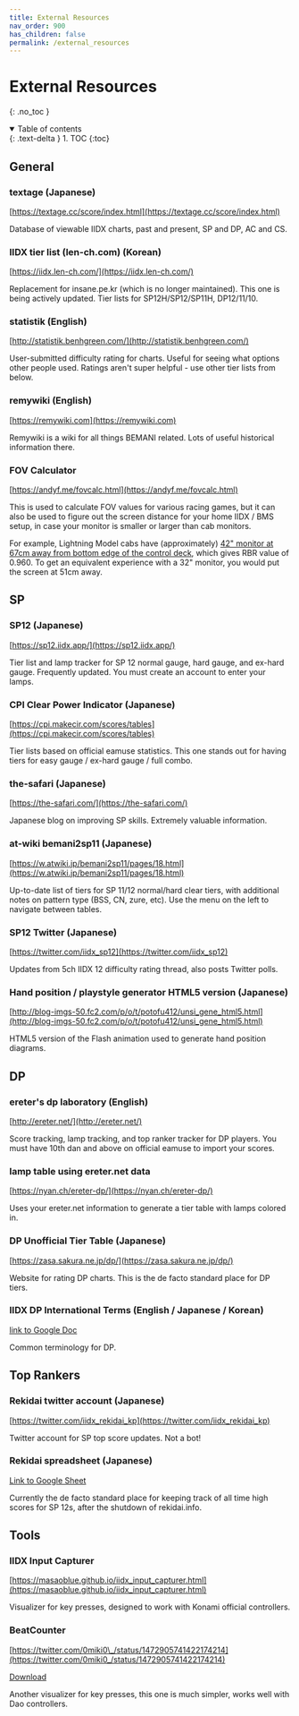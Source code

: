 ```yaml
---
title: External Resources
nav_order: 900
has_children: false
permalink: /external_resources
---
```


# External Resources
{: .no_toc }

<details open markdown="block">
  <summary>
    Table of contents
  </summary>
  {: .text-delta }
1. TOC
{:toc}
</details>

## General

### textage (Japanese)

[https://textage.cc/score/index.html](https://textage.cc/score/index.html)

Database of viewable IIDX charts, past and present, SP and DP, AC and CS.

### IIDX tier list (len-ch.com) (Korean)

[https://iidx.len-ch.com/](https://iidx.len-ch.com/)

Replacement for insane.pe.kr (which is no longer maintained). This one is being actively updated. Tier lists for SP12H/SP12/SP11H, DP12/11/10.

### statistik (English)

[http://statistik.benhgreen.com/](http://statistik.benhgreen.com/)

User-submitted difficulty rating for charts. Useful for seeing what options other people used. Ratings aren't super helpful - use other tier lists from below.

### remywiki (English)

[https://remywiki.com](https://remywiki.com)

Remywiki is a wiki for all things BEMANI related. Lots of useful historical information there.

### FOV Calculator

[https://andyf.me/fovcalc.html](https://andyf.me/fovcalc.html)

This is used to calculate FOV values for various racing games, but it can also be used to figure out the screen distance for your home IIDX / BMS setup, in case your monitor is smaller or larger than cab monitors.

For example, Lightning Model cabs have (approximately) [42" monitor at 67cm away from bottom edge of the control deck](/cab_dimensions), which gives RBR value of 0.960. To get an equivalent experience with a 32" monitor, you would put the screen at 51cm away.

## SP

### SP12 (Japanese)

[https://sp12.iidx.app/](https://sp12.iidx.app/)

Tier list and lamp tracker for SP 12 normal gauge, hard gauge, and ex-hard gauge. Frequently updated. You must create an account to enter your lamps.

### CPI Clear Power Indicator (Japanese)

[https://cpi.makecir.com/scores/tables](https://cpi.makecir.com/scores/tables)

Tier lists based on official eamuse statistics. This one stands out for having tiers for easy gauge / ex-hard gauge / full combo.

### the-safari (Japanese)

[https://the-safari.com/](https://the-safari.com/)

Japanese blog on improving SP skills. Extremely valuable information.

### at-wiki bemani2sp11 (Japanese)

[https://w.atwiki.jp/bemani2sp11/pages/18.html](https://w.atwiki.jp/bemani2sp11/pages/18.html)

Up-to-date list of tiers for SP 11/12 normal/hard clear tiers, with additional notes on pattern type (BSS, CN, zure, etc). Use the menu on the left to navigate between tables.

### SP12 Twitter (Japanese)

[https://twitter.com/iidx_sp12](https://twitter.com/iidx_sp12)

Updates from 5ch IIDX 12 difficulty rating thread, also posts Twitter polls.

### Hand position / playstyle generator HTML5 version (Japanese)

[http://blog-imgs-50.fc2.com/p/o/t/potofu412/unsi_gene_html5.html](http://blog-imgs-50.fc2.com/p/o/t/potofu412/unsi_gene_html5.html)

HTML5 version of the Flash animation used to generate hand position diagrams.

## DP

### ereter's dp laboratory (English)

[http://ereter.net/](http://ereter.net/)

Score tracking, lamp tracking, and top ranker tracker for DP players. You must have 10th dan and above on official eamuse to import your scores.

### lamp table using ereter.net data

[https://nyan.ch/ereter-dp/](https://nyan.ch/ereter-dp/)

Uses your ereter.net information to generate a tier table with lamps colored in.

### DP Unofficial Tier Table (Japanese)

[https://zasa.sakura.ne.jp/dp/](https://zasa.sakura.ne.jp/dp/)

Website for rating DP charts. This is the de facto standard place for DP tiers.

### IIDX DP International Terms (English / Japanese / Korean)

[link to Google Doc](https://docs.google.com/spreadsheets/d/1Hji3jFA_hqrM8jO4w-3SzvtfS9OdhZ4xuPFk3VJS88U/edit#gid=0)

Common terminology for DP.

## Top Rankers

### Rekidai twitter account (Japanese)

[https://twitter.com/iidx_rekidai_kp](https://twitter.com/iidx_rekidai_kp)

Twitter account for SP top score updates. Not a bot!

### Rekidai spreadsheet (Japanese)

[Link to Google Sheet](https://docs.google.com/spreadsheets/d/e/2PACX-1vSDnXSI5I-YDVOW5ZSjLW1Aqnf3Ek8X48hZAoi6iefGnZOFtHz7PFN8OUUgN9o25gRDfWnUXZyYg4tF/pubhtml)

Currently the de facto standard place for keeping track of all time high scores for SP 12s, after the shutdown of rekidai.info.

## Tools

### IIDX Input Capturer

[https://masaoblue.github.io/iidx_input_capturer.html](https://masaoblue.github.io/iidx_input_capturer.html)

Visualizer for key presses, designed to work with Konami official controllers.

### BeatCounter

[https://twitter.com/0miki0\_/status/1472905741422174214](https://twitter.com/0miki0_/status/1472905741422174214)

[Download](https://drive.google.com/drive/folders/10_O9xG6mcu6AcBPjI5Gde5jkbkaKQzC1)

Another visualizer for key presses, this one is much simpler, works well with Dao controllers.
